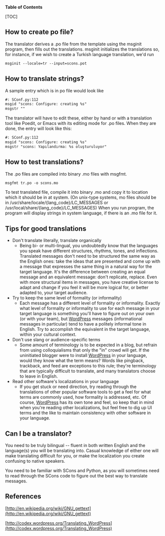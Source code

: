 **Table of Contents**

[TOC]


## How to create po file?

The translator derives a .po file from the template using the msginit program, then fills out the translations. msginit initializes the translations so, for instance, if we wish to create a Turkish language translation, we'd run 


```txt
msginit --locale=tr --input=scons.pot
```

## How to translate strings?

A sample entry which is in po file would look like 


```txt
#: SConf.py:112
msgid "scons: Configure: creating %s"
msgstr ""
```
The translator will have to edit these, either by hand or with a translation tool like Poedit, or Emacs with its editing mode for .po files. When they are done, the entry will look like this: 


```txt
#: SConf.py:112
msgid "scons: Configure: creating %s"
msgstr "scons: Yapılandırma: %s oluşturuluyor"
```

## How to test translations?

The .po files are compiled into binary .mo files with msgfmt. 


```txt
msgfmt tr.po -o scons.mo
```
To test translated file, compile it into binary .mo and copy it to location which it should be in at system. (On unix-type systems, mo files should be in /usr/share/locale/{lang_code}/LC_MESSAGES or /usr/local/share/{lang_code}/LC_MESSAGES) When you run program, the program will display strings in system language, if there is an .mo file for it. 


## Tips for good translations

* Don't translate literally, translate organically 
    * Being bi- or multi-lingual, you undoubtedly know that the languages you speak have different structures, rhythms, tones, and inflections. Translated messages don't need to be structured the same way as the English ones: take the ideas that are presented and come up with a message that expresses the same thing in a natural way for the target language. It's the difference between creating an equal message and an equivalent message: don't replicate, replace. Even with more structural items in messages, you have creative license to adapt and change if you feel it will be more logical for, or better adapted to, your target audience. 
* Try to keep the same level of formality (or informality) 
    * Each message has a different level of formality or informality. Exactly what level of formality or informality to use for each message in your target language is something you'll have to figure out on your own (or with your team), but [WordPress](WordPress) messages (informational messages in particular) tend to have a politely informal tone in English. Try to accomplish the equivalent in the target language, within your cultural context. 
* Don't use slang or audience-specific terms 
    * Some amount of terminology is to be expected in a blog, but refrain from using colloquialisms that only the "in" crowd will get. If the uninitiated blogger were to install [WordPress](WordPress) in your language, would they know what the term means? Words like pingback, trackback, and feed are exceptions to this rule; they're terminology that are typically difficult to translate, and many translators choose to leave in English. 
* Read other software's localizations in your language 
    * If you get stuck or need direction, try reading through the translations of other popular software tools to get a feel for what terms are commonly used, how formality is addressed, etc. Of course, [WordPress](WordPress) has its own tone and feel, so keep that in mind when you're reading other localizations, but feel free to dig up UI terms and the like to maintain consistency with other software in your language. 

## Can I be a translator?

You need to be truly bilingual -- fluent in both written English and the language(s) you will be translating into. Casual knowledge of either one will make translating difficult for you, or make the localization you create confusing to native speakers. 

You need to be familiar with SCons and Python, as you will sometimes need to read through the SCons code to figure out the best way to translate messages. 


## References

[http://en.wikipedia.org/wiki/GNU_gettext](http://en.wikipedia.org/wiki/GNU_gettext) 

[http://codex.wordpress.org/Translating_WordPress](http://codex.wordpress.org/Translating_WordPress) 
